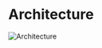 # Architecture 

![Architecture](https://res.cloudinary.com/horecahost/image/upload/v1617025147/Screenshot_2021-03-29_at_15.35.11_jrtjiz.png)

